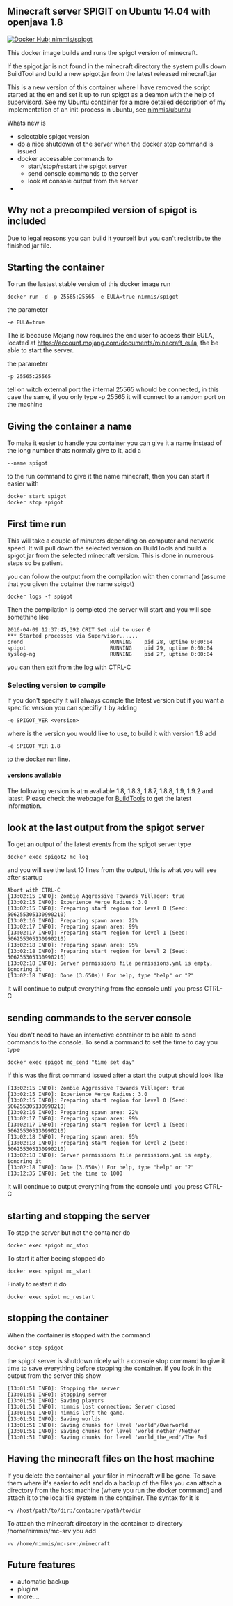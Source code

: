 ## Minecraft server SPIGIT on Ubuntu 14.04 with openjava 1.8
[![Docker Hub; nimmis/spigot](https://img.shields.io/badge/dockerhub-nimmis%2Fspigot-green.svg)](https://registry.hub.docker.com/u/nimmis/spigot)

This docker image builds and runs the spigot version of minecraft. 

If the spigot.jar is not found in the minecraft directory the system pulls down BuildTool and build a new spigot.jar from the latest
released minecraft.jar

This is a new version of this container where I have removed the script started at the en and set it up to run spigot as a deamon
with the help of supervisord. See my Ubuntu container for a more detailed description of my implementation of an init-process in
ubuntu, see [nimmis/ubuntu](https://hub.docker.com/r/nimmis/ubuntu/)

Whats new is
- selectable spigot version
- do a nice shutdown of the server when the docker stop command is issued
- docker accessable commands to 
   - start/stop/restart the spigot server
   - send console commands to the server
   - look at console output from the server
- 

## Why not a precompiled version of spigot is included

Due to legal reasons you can build it yourself but you can't redistribute the finished jar file.

## Starting the container

To run the lastest stable version of this docker image run

	docker run -d -p 25565:25565 -e EULA=true nimmis/spigot

the parameter

	-e EULA=true

The is because Mojang now requires the end user to access their EULA, located at
https://account.mojang.com/documents/minecraft_eula, the be able to start the server.

the parameter

	-p 25565:25565

tell on witch external port the internal 25565 whould be connected, in this case the same, if
you only type -p 25565 it will connect to a random port on the machine

## Giving the container a name

To make it easier to handle you container you can give it a name instead of the long
number thats normaly give to it, add a

	--name spigot

to the run command to give it the name minecraft, then you can start it easier with

	docker start spigot
	docker stop spigot

## First time run

This will take a couple of minuters depending on computer and network speed. It will pull down
the selected version on BuildTools and build a spigot.jar from the selected minecraft version.
This is done in numerous steps so be patient. 

you can follow the output from the compilation with then command (assume that you given the cotainer
the name spigot)

	docker logs -f spigot

Then the compilation is completed the server will start and you will see somethine like


	2016-04-09 12:37:45,392 CRIT Set uid to user 0
	*** Started processes via Supervisor......
	crond                            RUNNING    pid 28, uptime 0:00:04
	spigot                           RUNNING    pid 29, uptime 0:00:04
	syslog-ng                        RUNNING    pid 27, uptime 0:00:04


you can then exit from the log with CTRL-C

### Selecting version to compile

If you don't specify it will always comple the latest version but if you want a specific version you
can specifiy it by adding

	-e SPIGOT_VER <version>

where <version> is the version you would like to use, to build it with version 1.8 add

	-e SPIGOT_VER 1.8

to the docker run line.

#### versions avaliable

The following version is atm avaliable 1.8, 1.8.3, 1.8.7, 1.8.8, 1.9, 1.9.2 and latest. Please check
the webpage for [BuildTools](https://www.spigotmc.org/wiki/buildtools/#versions) to get the latest information. 
 
## look at the last output from the spigot server

To get an output of the latest events from the spigot server type

	docker exec spigot2 mc_log

and you will see the last 10 lines from the output, this is what you will see after startup

	Abort with CTRL-C
	[13:02:15 INFO]: Zombie Aggressive Towards Villager: true
	[13:02:15 INFO]: Experience Merge Radius: 3.0
	[13:02:15 INFO]: Preparing start region for level 0 (Seed: 506255305130990210)
	[13:02:16 INFO]: Preparing spawn area: 22%
	[13:02:17 INFO]: Preparing spawn area: 99%
	[13:02:17 INFO]: Preparing start region for level 1 (Seed: 506255305130990210)
	[13:02:18 INFO]: Preparing spawn area: 95%
	[13:02:18 INFO]: Preparing start region for level 2 (Seed: 506255305130990210)
	[13:02:18 INFO]: Server permissions file permissions.yml is empty, ignoring it
	[13:02:18 INFO]: Done (3.650s)! For help, type "help" or "?"

It will continue to output everything from the console until you press CTRL-C 

## sending commands to the server console

You don't need to have an interactive container to be able to send commands to the console. To send
a command to set the time to day you type

	docker exec spigot mc_send "time set day"

If this was the first command issued after a start the output should look like

	[13:02:15 INFO]: Zombie Aggressive Towards Villager: true
	[13:02:15 INFO]: Experience Merge Radius: 3.0
	[13:02:15 INFO]: Preparing start region for level 0 (Seed: 506255305130990210)
	[13:02:16 INFO]: Preparing spawn area: 22%
	[13:02:17 INFO]: Preparing spawn area: 99%
	[13:02:17 INFO]: Preparing start region for level 1 (Seed: 506255305130990210)
	[13:02:18 INFO]: Preparing spawn area: 95%
	[13:02:18 INFO]: Preparing start region for level 2 (Seed: 506255305130990210)
	[13:02:18 INFO]: Server permissions file permissions.yml is empty, ignoring it
	[13:02:18 INFO]: Done (3.650s)! For help, type "help" or "?"
	[13:12:35 INFO]: Set the time to 1000

It will continue to output everything from the console until you press CTRL-C

## starting and stopping the server

To stop the server but not the container do

	docker exec spigot mc_stop

To start it after beeing stopped do

	docker exec spigot mc_start

Finaly to restart it do

	docker exec spiot mc_restart

## stopping the container

When the container is stopped with the command

	docker stop spigot

the spigot server is shutdown nicely with a console stop command to give it time to save everything before
stopping the container. If you look in the output from the server this show

	[13:01:51 INFO]: Stopping the server
	[13:01:51 INFO]: Stopping server
	[13:01:51 INFO]: Saving players
	[13:01:51 INFO]: nimmis lost connection: Server closed
	[13:01:51 INFO]: nimmis left the game.
	[13:01:51 INFO]: Saving worlds
	[13:01:51 INFO]: Saving chunks for level 'world'/Overworld
	[13:01:51 INFO]: Saving chunks for level 'world_nether'/Nether
	[13:01:51 INFO]: Saving chunks for level 'world_the_end'/The End

## Having the minecraft files on the host machine

If you delete the container all your filer in minecraft will be gone. To save them where it's
easier to edit and do a backup of the files you can attach a directory from the host machine
(where you run the docker command) and attach it to the local file system in the container.
The syntax for it is

	-v /host/path/to/dir:/container/path/to/dir

To attach the minecraft directory in the container to directory /home/nimmis/mc-srv you add

	-v /home/nimmis/mc-srv:/minecraft

## Future features

- automatic backup
- plugins
- more....
